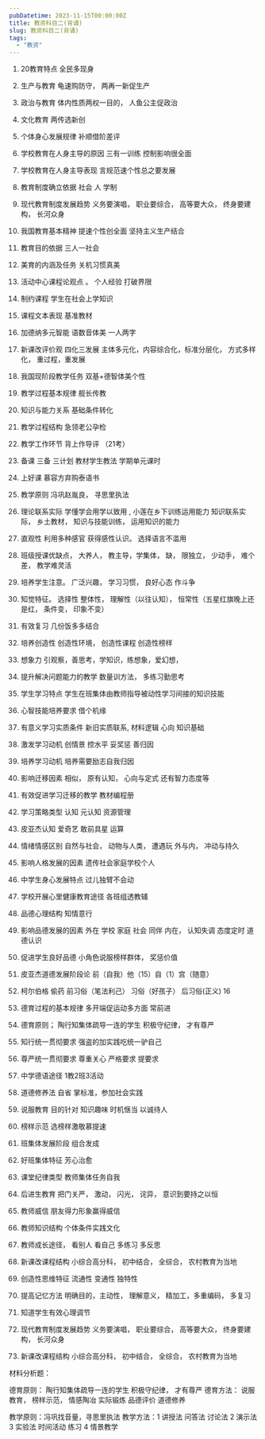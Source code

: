 ```yaml
---
pubDatetime: 2023-11-15T00:00:00Z
title: 教资科目二(背诵)
slug: 教资科目二(背诵)
tags:
  - "教资"
---
```


1. 20教育特点 全民多现身 
2. 生产与教育 龟速购防守， 两再一新促生产 
3. 政治与教育 体内性质两权一目的， 人鱼公主促政治 
4. 文化教育 两传选新创 
5. 个体身心发展规律 补顺借阶差评 
6. 学校教育在人身主导的原因 三有一训练 控制影响很全面 
7. 学校教育在人身主导表现 言规范速个性总之要发展 
8. 教育制度确立依据 社会 人 学制 
9. 现代教育制度发展趋势 义务要演唱， 职业要综合， 高等要大众， 终身要建构， 长河众身
10. 我国教育基本精神 提速个性创全面 坚持主义生产结合
11. 教育目的依据 三人一社会
12. 美育的内涵及任务 关机习惯真美
13. 活动中心课程论观点 。 个人经验 打破界限
14. 制约课程 学生在社会上学知识 
15. 课程文本表现 基准教材 
16. 加德纳多元智能 语数音体美 一人两字 
17. 新课改评价观 四化三发展 主体多元化，内容综合化，标准分层化， 方式多样化， 重过程，重发展 
18. 我国现阶段教学任务 双基+德智体美个性 
19. 教学过程基本规律 舰长传教
20. 知识与能力关系 基础条件转化
21. 教学过程结构 急领老公孕检
22. 教学工作环节 背上作导评 （21考）
23. 备课 三备 三计划 教材学生教法 学期单元课时
24. 上好课 慕容方弃购泰语书 
25. 教学原则 冯巩赵胤良， 寻思里执法 
26. 理论联系实际 学懂学会用学以致用 , 小莲在乡下训练运用能力 知识联系实际， 乡土教材， 知识与技能训练， 运用知识的能力 
27. 直观性 利用多种感官 获得感性认识。 选择语言不滥用 
28. 班级授课优缺点， 大养人， 教主导，学集体， 缺， 限独立， 少动手， 难个差， 教学难灵活

30. 培养学生注意。 广泛兴趣， 学习习惯， 良好心态 作斗争
31. 知觉特征。 选择性 整体性， 理解性（以往认知）， 恒常性（五星红旗晚上还是红， 条件变， 印象不变）
32. 有效复习 几份饭多多结合
33. 培养创造性 创造性环境， 创造性课程 创造性榜样
36. 想象力 引观察，善思考，学知识，练想象，爱幻想，
37. 提升解决问题能力的教学 数量训方法， 多练习勤思考
38. 学生学习特点 学生在班集体由教师指导被动性学习间接的知识技能
39. 心智技能培养要求 借个机缘

41. 有意义学习实质条件 新旧实质联系, 材料逻辑 心向 知识基础
43. 激发学习动机 创情景 控水平 妥奖惩 善归因
44. 培养学习动机 培养需要励志自我归因
45. 影响迁移因素 相似， 原有认知， 心向与定式 还有智力态度等
46. 有效促进学习迁移的教学 教材编程册
47. 学习策略类型 认知 元认知 资源管理
48. 皮亚杰认知 爱奇艺 敢前具星 运算
49. 情绪情感区别 自然与社会， 动物与人类， 遭遇玩 外与内， 冲动与持久

51. 影响人格发展的因素 遗传社会家庭学校个人
52. 中学生身心发展特点 过儿独臂不会动
53. 学校开展心里健康教育途径 各班组透教辅
54. 品德心理结构 知情意行
55. 影响品德发展的因素 外在 学校 家庭 社会 同伴 内在， 认知失调 态度定时 道德认识
56. 促进学生良好品德 小角色说服榜样群体， 奖惩价值
57. 皮亚杰道德发展阶段论 前（自我）他（15）自（1）宫（随意）
58. 柯尔伯格 偷药 前习俗（笔法利己） 习俗（好孩子） 后习俗(正义) 16
59. 德育过程的基本规律 多开端促运动多方面 常前进
60. 德育原则； 陶行知集体疏导一连的学生 积极守纪律， 才有尊严

61. 知行统一贯彻要求 强盗的加实践吃统一驴自己
62. 尊严统一贯彻要求 尊重关心 严格要求 提要求
63. 中学德语途径 1教2班3活动
64. 道德修养法 自省 掌标准，参加社会实践
65. 说服教育 目的针对 知识趣味 时机惬当 以诚待人
66. 榜样示范 选榜样激敬慕提速
67. 班集体发展阶段 组合发成
68. 好班集体特征 芳心治愈
69. 课堂纪律类型 教师集体任务自我

74. 后进生教育 把门关严， 激动， 闪光， 诧异， 意识到要持之以恒
75. 教师威信 朋友得力形象赢得威信
76. 教师知识结构 个体条件实践文化
77. 教师成长途径， 看别人 看自己 多练习 多反思
78. 新课改课程结构 小综合高分科， 初中结合， 全综合， 农村教育为当地
79. 创造性思维特征 流通性 变通性 独特性
80. 提高记忆方法 明确目的，主动性， 理解意义， 精加工，多重编码， 多复习
84. 知道学生有效心理调节

89. 现代教育制度发展趋势 义务要演唱， 职业要综合， 高等要大众， 终身要建构， 长河众身
78. 新课改课程结构 小综合高分科， 初中结合， 全综合， 农村教育为当地

材料分析题：

德育原则： 陶行知集体疏导一连的学生 积极守纪律， 才有尊严
德育方法： 说服教育， 榜样示范， 情感陶冶 实际锻炼 品德评价 道德修养

教学原则：冯巩找音量，寻思里执法
教学方法：1 讲授法 问答法 讨论法 2 演示法 3 实验法 时间活动 练习 4 情景教学

